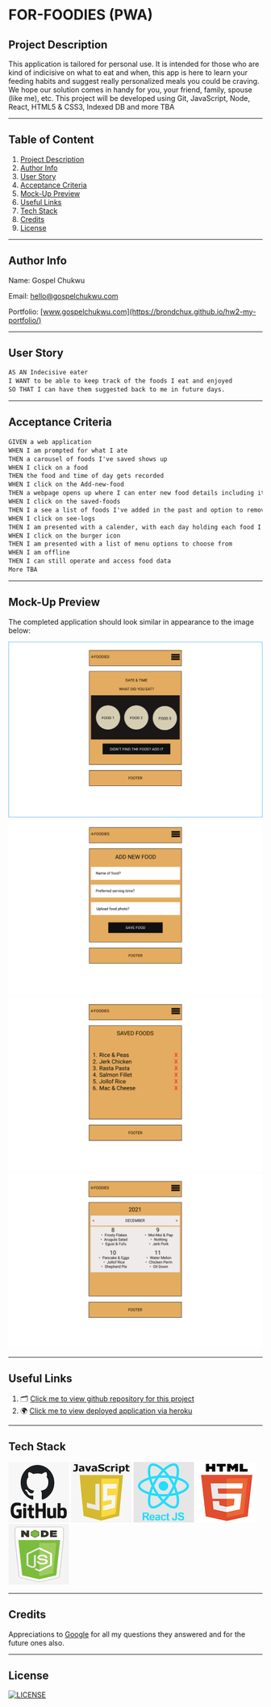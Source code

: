 # FOR-FOODIES (PWA)

## Project Description

This application is tailored for personal use. It is intended for those who are kind of indicisive on what to eat and when, this app is here to learn your feeding habits and suggest really personalized meals you could be craving. We hope our solution comes in handy for you, your friend, family, spouse (like me), etc. This project will be developed using Git, JavaScript, Node, React, HTML5 & CSS3, Indexed DB and more TBA

---

## Table of Content

1. [Project Description](https://github.com/Brondchux/for-foodies#project-description)
2. [Author Info](https://github.com/Brondchux/for-foodies#author-info)
3. [User Story](https://github.com/Brondchux/for-foodies#user-story)
4. [Acceptance Criteria](https://github.com/Brondchux/for-foodies#acceptance-criteria)
5. [Mock-Up Preview](https://github.com/Brondchux/for-foodies#mock-up-preview)
6. [Useful Links](https://github.com/Brondchux/for-foodies#useful-links)
7. [Tech Stack](https://github.com/Brondchux/for-foodies#tech-stack)
8. [Credits](https://github.com/Brondchux/for-foodies#credits)
9. [License](https://github.com/Brondchux/for-foodies#license)

---

## Author Info

Name: Gospel Chukwu

Email: hello@gospelchukwu.com

Portfolio: [www.gospelchukwu.com](https://brondchux.github.io/hw2-my-portfolio/)

---

## User Story

```md
AS AN Indecisive eater
I WANT to be able to keep track of the foods I eat and enjoyed
SO THAT I can have them suggested back to me in future days.
```

---

## Acceptance Criteria

```md
GIVEN a web application
WHEN I am prompted for what I ate
THEN a carousel of foods I've saved shows up
WHEN I click on a food
THEN the food and time of day gets recorded
WHEN I click on the Add-new-food
THEN a webpage opens up where I can enter new food details including it's photo
WHEN I click on the saved-foods
THEN I a see a list of foods I've added in the past and option to remove them
WHEN I click on see-logs
THEN I am presented with a calender, with each day holding each food I had for breakfast, lunch and dinner
WHEN I click on the burger icon
THEN I am presented with a list of menu options to choose from
WHEN I am offline
THEN I can still operate and access food data
More TBA
```

---

## Mock-Up Preview

The completed application should look similar in appearance to the image below:

![This image features squares and circles to simulate the homepage view.](./src/assets/images/homepage.png)
![This image features squares to simulate the add new food view.](./src/assets/images/add-new-food.png)
![This image features a table of texts to simulate the saved foods view.](./src/assets/images/saved-foods.png)
![This image features a calender with foods to simulate the logs view.](./src/assets/images/see-logs.png)

---

## Useful Links

1. 🗂 [Click me to view github repository for this project](https://github.com/Brondchux/for-foodies/)
2. 🌍 [Click me to view deployed application via heroku](https://brondchux.github.io/hw8-team-profile-generator/)

---

## Tech Stack

![github logo](./src/assets/images/techs/github.png)
![javascript logo](./src/assets/images/techs/javascript.png)
![react logo](./src/assets/images/techs/reactjs.png)
![html5 logo](./src/assets/images/techs/html5.png)
![nodejs logo](./src/assets/images/techs/nodejs.png)

---

## Credits

Appreciations to [Google](https://google.com) for all my questions they answered and for the future ones also.

---

## License

[![LICENSE](https://img.shields.io/badge/License-MIT-blue)](https://opensource.org/licenses/MIT)
